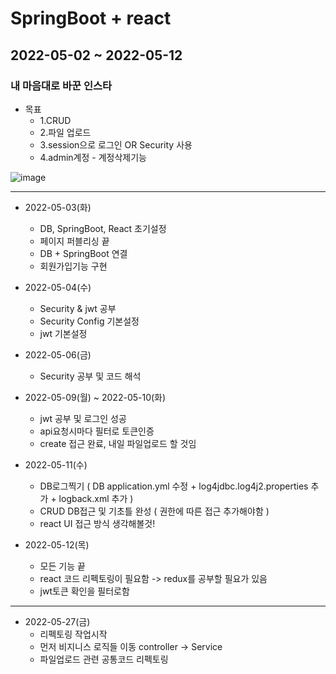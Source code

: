 # SpringBoot + react
## 2022-05-02 ~  2022-05-12
### 내 마음대로 바꾼 인스타
* 목표
  + 1.CRUD
  + 2.파일 업로드
  + 3.session으로 로그인 OR Security 사용
  + 4.admin계정 - 계정삭제기능

![image](https://user-images.githubusercontent.com/94040224/166425598-2e143094-6121-4242-a1d7-5545311a326e.png)

------------
* 2022-05-03(화)
  + DB, SpringBoot, React 초기설정
  + 페이지 퍼블리싱 끝
  + DB + SpringBoot 연결
  + 회원가입기능 구현

* 2022-05-04(수)
  + Security & jwt 공부
  + Security Config 기본설정
  + jwt 기본설정

* 2022-05-06(금)
  + Security 공부 및 코드 해석

* 2022-05-09(월) ~ 2022-05-10(화)
  + jwt 공부 및 로그인 성공
  + api요청시마다 필터로 토큰인증
  + create 접근 완료, 내일 파일업로드 할 것임

* 2022-05-11(수)
  + DB로그찍기 ( DB application.yml 수정 + log4jdbc.log4j2.properties 추가 + logback.xml 추가 ) 
  + CRUD DB접근 및 기초틀 완성 ( 권한에 따른 접근 추가해야함 )
  + react UI 접근 방식 생각해볼것!

* 2022-05-12(목)
  + 모든 기능 끝
  + react 코드 리펙토링이 필요함 -> redux를 공부할 필요가 있음
  + jwt토큰 확인을 필터로함

------------

* 2022-05-27(금)
  + 리펙토링 작업시작
  + 먼저 비지니스 로직들 이동 controller -> Service
  + 파일업로드 관련 공통코드 리펙토링
